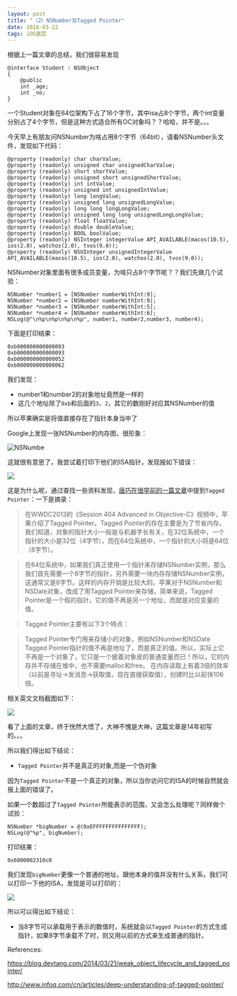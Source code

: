 ```yaml
---
layout: post
title: "（2）NSNumber及Tagged Pointer"
date: 2018-03-22
tags: iOS底层
---
```


根据上一篇文章的总结，我们很容易发现

```
@interface Student : NSObject
{
    @public
    int _age;
    int _no;
}
```

一个Student对象在64位架构下占了16个字节，其中isa占8个字节，两个int变量分别占了4个字节，但是这种方式适合所有OC对象吗？？哈哈，并不是。。。

今天早上有朋友问NSNumber为啥占用8个字节（64bit），请看NSNumber头文件，发现如下代码：

```
@property (readonly) char charValue;
@property (readonly) unsigned char unsignedCharValue;
@property (readonly) short shortValue;
@property (readonly) unsigned short unsignedShortValue;
@property (readonly) int intValue;
@property (readonly) unsigned int unsignedIntValue;
@property (readonly) long longValue;
@property (readonly) unsigned long unsignedLongValue;
@property (readonly) long long longLongValue;
@property (readonly) unsigned long long unsignedLongLongValue;
@property (readonly) float floatValue;
@property (readonly) double doubleValue;
@property (readonly) BOOL boolValue;
@property (readonly) NSInteger integerValue API_AVAILABLE(macos(10.5), ios(2.0), watchos(2.0), tvos(9.0));
@property (readonly) NSUInteger unsignedIntegerValue API_AVAILABLE(macos(10.5), ios(2.0), watchos(2.0), tvos(9.0));
```

NSNumber对象里面有很多成员变量，为啥只占8个字节呢？？我们先做几个试验：


```
NSNumber *number1 = [NSNumber numberWithInt:9];
NSNumber *number2 = [NSNumber numberWithInt:9];
NSNumber *number3 = [NSNumber numberWithInt:5];
NSNumber *number4 = [NSNumber numberWithInt:6];
NSLog(@"\n%p\n%p\n%p\n%p", number1, number2,number3, number4);
```

下面是打印结果：

```
0xb000000000000093
0xb000000000000093
0xb000000000000052
0xb000000000000062
```

我们发现：

* number1和number2的对象地址竟然是一样的
* 这几个地址除了`0xb`和后面的`3`、`2`，其它的数刚好对应其NSNumber的值

所以苹果确实是将值直接存在了指针本身当中了

Google上发现一张NSNumber的内存图，很形象：

![NSNumbe](http://otogtitz7.bkt.clouddn.com/2018-03-22-NSNumber.png)


这就很有意思了，我尝试着打印下他们的ISA指针，发现报如下错误：

![](http://otogtitz7.bkt.clouddn.com/2018-03-22-15217046164134.jpg)


这是为什么呢，通过查找一些资料发现，[唐巧在很早前的一篇文章](https://blog.devtang.com/2014/03/21/weak_object_lifecycle_and_tagged_pointer/)中提到`Tagged Pointer`：一下是摘录：

> 在WWDC2013的《Session 404 Advanced in Objective-C》视频中，苹果介绍了Tagged Pointer。Tagged Pointer的存在主要是为了节省内存。我们知道，对象的指针大小一般是与机器字长有关，在32位系统中，一个指针的大小是32位（4字节），而在64位系统中，一个指针的大小将是64位（8字节）。

> 在64位系统中，如果我们真正使用一个指针来存储NSNumber实例，那么我们首先需要一个8字节的指针，另外需要一块内存存储NSNumber实例，这通常又是8字节。这样的内存开销是比较大的。苹果对于NSNumber和NSDate对象，改成了用Tagged Pointer来存储，简单来说，Tagged Pointer是一个假的指针，它的值不再是另一个地址，而就是对应变量的值。

> Tagged Pointer主要有以下3个特点：

> Tagged Pointer专门用来存储小的对象，例如NSNumber和NSDate
Tagged Pointer指针的值不再是地址了，而是真正的值。所以，实际上它不再是一个对象了，它只是一个披着对象皮的普通变量而已！所以，它的内存并不存储在堆中，也不需要malloc和free。
在内存读取上有着3倍的效率（以前是寻址->发消息->获取值，现在直接获取值），创建时比以前快106倍。

相关英文文档截图如下：

![](http://otogtitz7.bkt.clouddn.com/2018-03-22-15217049155699.jpg)

看了上面的文章，终于恍然大悟了，大神不愧是大神，这篇文章是14年初写的。。。

所以我们得出如下结论：
* `Tagged Pointer`并不是真正的对象,而是一个伪对象

因为`Tagged Pointer`不是一个真正的对象，所以当你访问它的ISA的时候自然就会报上面的错误了。


如果一个数超过了`Tagged Pointer`所能表示的范围，又会怎么处理呢？同样做个试验：

```
NSNumber *bigNumber = @(0xEFFFFFFFFFFFFFFF);
NSLog(@"%p", bigNumber);
```

打印结果：

```
0x6000002310c0
```

我们发现`bigNumber`更像一个普通的地址，跟他本身的值并没有什么关系，我们可以打印一下他的ISA，发现是可以打印的：

![](http://otogtitz7.bkt.clouddn.com/2018-03-22-15217063008204.jpg)

所以可以得出如下结论：

* 当8字节可以承载用于表示的数值时，系统就会以`Tagged Pointer`的方式生成指针，如果8字节承载不了时，则又用以前的方式来生成普通的指针。


References:

https://blog.devtang.com/2014/03/21/weak_object_lifecycle_and_tagged_pointer/

http://www.infoq.com/cn/articles/deep-understanding-of-tagged-pointer/




